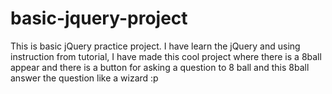 # basic-jquery-project
This is basic jQuery practice project. I have learn the jQuery and using instruction from tutorial, I have made this cool project where there is a 8ball appear and there is a button for asking a question to 8 ball and this 8ball answer the question like a wizard :p 
